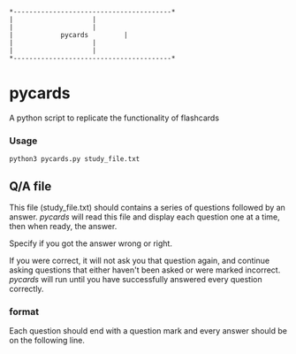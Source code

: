 	*----------------------------------------*
	|					 |
	|					 |
	|	         pycards		 |
	|					 |
	|					 |
	*----------------------------------------*


# pycards

A python script to replicate the functionality of flashcards

### Usage
```
python3 pycards.py study_file.txt
```

## Q/A file
This file (study_file.txt) should contains a series of questions followed by an answer.
*pycards* will read this file and display each question one at a time, then when ready, the answer.


Specify if you got the answer wrong or right.


If you were correct, it will not ask you that question again, and continue asking questions that either haven't been asked
or were marked incorrect. *pycards* will run until you have successfully answered every question correctly.

### format
Each question should end with a question mark and every answer should be on the following line.
